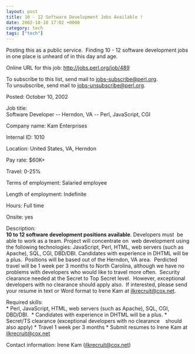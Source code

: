 ```yaml
---
layout: post
title: 10 - 12 Software Development Jobs Available !
date: 2002-10-10 17:02 +0000
category: tech
tags: ["tech"]
---
```

<p>Posting this as a public service.&nbsp; Finding 10 - 12 software development jobs in one place is unheard of in this day and age.</p>
<p>Online URL for this job: <a href="https://web.archive.org/web/20021013031121/http://jobs.perl.org/job/489"><a href="https://web.archive.org/web/20021013031121/http://jobs.perl.org/job/489">http://jobs.perl.org/job/489</a></a></p>
<p>To subscribe to this list, send mail to <a href="https://web.archive.org/web/20021013031121/mailto:jobs-subscribe@perl.org"><a href="https://web.archive.org/web/20021013031121/mailto:jobs-subscribe@perl.org">jobs-subscribe@perl.org</a></a>.<br>To unsubscribe, send mail to <a href="https://web.archive.org/web/20021013031121/mailto:jobs-unsubscribe@perl.org"><a href="https://web.archive.org/web/20021013031121/mailto:jobs-unsubscribe@perl.org">jobs-unsubscribe@perl.org</a></a>.</p>
<p>Posted: October 10, 2002</p>
<p>Job title:<br>Software Developer -- Herndon, VA -- Perl, JavaScript, CGI</p>
<p>Company name: Kam Enterprises</p>
<p>Internal ID: 1010</p>
<p>Location: United States, VA, Herndon</p>
<p>Pay rate: $60K+</p>
<p>Travel: 0-25%</p>
<p>Terms of employment: Salaried employee</p>
<p>Length of employment: Indefinite</p>
<p>Hours: Full time</p>
<p>Onsite: yes</p>
<p>Description:<br><strong>10 to 12 software development positions available</strong>. Developers must&nbsp; be able to work as a team. Project will concentrate on&nbsp; web development using the following technologies: JavaScript, Perl, HTML, web servers (such as Apache), SQL, CGI, DBD/DBI. Candidates with experience in DHTML will be a plus.&nbsp; Positions will be based out of the Herndon, VA area.&nbsp; Perdicted travel will be 1 week per 3 months to North Carolina, although we have no problems with developers who would like to travel more often.&nbsp; Security&nbsp; clearance needed at the Secret to Top Secret level.&nbsp; However, exceptional developers with no clearance should apply also.&nbsp; If interested, please send your resume in text or Word format to Irene Kam at <a href="https://web.archive.org/web/20021013031121/mailto:ilkrecruit@cox.net"><a href="https://web.archive.org/web/20021013031121/mailto:ilkrecruit@cox.net">ilkrecruit@cox.net</a></a>.</p>
<p>Required skills:<br>* Perl, JavaScript, HTML, web servers (such as Apache), SQL, CGI,&nbsp;&nbsp;&nbsp; DBD/DBI.&nbsp; * Candidates with experience in DHTML will be a plus. * Secret/TS clearance (exceptional developers with no clearance&nbsp;&nbsp;&nbsp; should also apply) * Travel 1 week per 3 months * Submit resumes to Irene Kam at <a href="https://web.archive.org/web/20021013031121/mailto:ilkrecruit@cox.net"><a href="https://web.archive.org/web/20021013031121/mailto:ilkrecruit@cox.net">ilkrecruit@cox.net</a></a></p>
<p>Contact information: Irene Kam (<a href="https://web.archive.org/web/20021013031121/mailto:ilkrecruit@cox.net"><a href="https://web.archive.org/web/20021013031121/mailto:ilkrecruit@cox.net">ilkrecruit@cox.net</a></a>)</p>